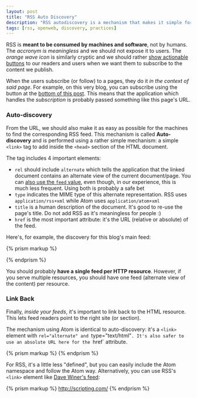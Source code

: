 ```yaml
---
layout: post
title: "RSS Auto Discovery"
description: "RSS autodiscovery is a mechanism that makes it simple for browsers and other software to reliably find RSS feeds from HTML documents."
tags: [rss, openweb, discovery, practices]
---
```


RSS is **meant to be consumed by machines and software**, not by humans. The *accronym is meaningless* and we should not expose it to users. The *orange wave icon* is similarly cryptic and we should rather [show actionable buttons](https://www.subtome.com/#/) to our readers and users when we want them to subscribe to the content we publish.

When the users subscribe (or follow) to a pages, they do it *in the context of said page*. For example, on this very blog, you can subscribe using the button at the [bottom of this post](#blog-more). This means that the application which handles the *subscription* is probably passed something like this page's URL.

### Auto-discovery

From the URL, we should also make it as easy as possible for the machines to find the corresponding RSS feed. This mechanism is called **Auto-discovery** and is performed using a rather simple mechanism: a simple `<link>` tag to add inside the `<head>` section of the HTML document.

The tag includes 4 important elements:

* `rel` should include `alternate` which tells the application that the linked document contains an alternate view of the current document/page. You can [also use the `feed` value](https://blog.whatwg.org/feed-autodiscovery), even though, in our experience, this is much less frequent. Using both is probably a safe bet
* `type` indicates the MIME type of this alternate representation. RSS uses `application/rss+xml` while Atom uses `application/atom+xml`
* `title` is a human description of the document. It's good to re-use the page's title. Do not add RSS as it's meaningless for people :)
* `href` is the most important attribute: it's the URL (relative or absolute) of the feed.

Here's, for example, the discovery for this blog's main feed:

{% prism markup %}
  <link rel="alternate feed" type="application/atom+xml" title="Superfeedr Blog" href="/atom.xml">
{% endprism %}

You should probably **have a single feed per HTTP resource**. However, if you serve multiple resources, you should have one feed (alternate view of the content) per resource.

### Link Back

Finally, *inside your feeds*, it's important to link back to the HTML resource. This lets feed readers point to the right site (or section).

The mechanism using Atom is identical to auto-discovery: it's a `<link>` element with `rel="alternate" and `type="text/html"`. It's also safer to use an absolute URL here for the `href` attribute.

{% prism markup %}
	<link href="http://blog.superfeedr.com/" rel="alternate" type="text/html"/>
{% endprism %}

For RSS, it's a little less "defined", but you can easily include the Atom namespace and follow the Atom way. Alternatively, you can use RSS's `<link>` element like [Dave Winer's feed](http://scripting.com/rss.xml):

{% prism markup %}
		<link>http://scripting.com/</link>
{% endprism %}


